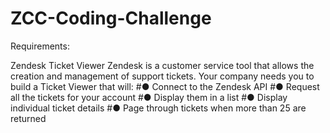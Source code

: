 # ZCC-Coding-Challenge

Requirements:

Zendesk Ticket Viewer
Zendesk is a customer service tool that allows the creation and management of support tickets.
Your company needs you to build a Ticket Viewer that will:
#● Connect to the Zendesk API
#● Request all the tickets for your account
#● Display them in a list
#● Display individual ticket details
#● Page through tickets when more than 25 are returned
